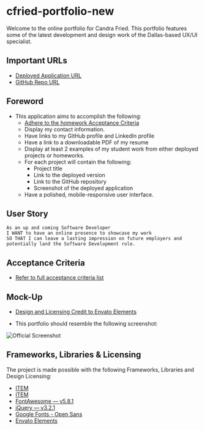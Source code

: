 # cfried-portfolio-new
Welcome to the online portfolio for Candra Fried. This portfolio features some of the latest development and design work of the Dallas-based UX/UI specialist.

## Important URLs

- [Deployed Application URL](#)
- [GitHub Repo URL](#)

## Foreword

- This application aims to accomplish the following:
  - [Adhere to the homework Acceptance Criteria](./assets/_guide/README.md)
  - Display my contact information.
  - Have links to my GitHub profile and LinkedIn profile
  - Have a link to a downloadable PDF of my resume
  - Display at least 2 examples of my student work from either deployed projects or homeworks. 
  - For each project will contain the following:
    * Project title
	* Link to the deployed version
	* Link to the GitHub repository
	* Screenshot of the deployed application
  - Have a polished, mobile-responsive user interface.


## User Story

```
As an up and coming Software Developer
I WANT to have an online presence to showcase my work
SO THAT I can leave a lasting impression on future employers and potentially land the Software Development role.
```

## Acceptance Criteria

- [Refer to full acceptance criteria list](./assets/_guide/README.md)

## Mock-Up

* [Design and Licensing Credit to Envato Elements](https://elements.envato.com/selfer-personal-portfolio-template-XEGGCWhttps://elements.envato.com/selfer-personal-portfolio-template-XEGGCW)

* This portfolio should resemble the following screenshot:

![Official Screenshot](./assets/_guide/screenshot.png)

## Frameworks, Libraries & Licensing

The project is made possible with the following Frameworks, Libraries and Design Licensing:

- [ITEM](#)
- [ITEM](#)
- [FontAwesome — v5.8.1](https://fontawesome.com/v5.15/how-to-use/on-the-web/referencing-icons/basic-use)
- [jQuery — v3.2.1](https://api.jquery.com/)
- [Google Fonts - Open Sans](https://fonts.googleapis.com/css2?family=Open+Sans:ital,wght@0,300;0,400;0,600;0,700;1,300;1,400;1,600;1,700&display=swap)
- [Envato Elements](https://elements.envato.com/selfer-personal-portfolio-template-XEGGCWhttps://elements.envato.com/selfer-personal-portfolio-template-XEGGCW)